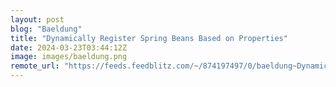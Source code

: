 ```yaml
---
layout: post
blog: "Baeldung"
title: "Dynamically Register Spring Beans Based on Properties"
date: 2024-03-23T03:44:12Z
image: images/baeldung.png
remote_url: "https://feeds.feedblitz.com/~/874197497/0/baeldung~Dynamically-Register-Spring-Beans-Based-on-Properties"
---
```

